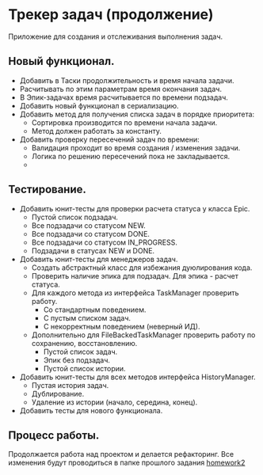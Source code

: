 # Трекер задач (продолжение)

Приложение для создания и отслеживания выполнения задач.

## Новый функционал.

- Добавить в Таски продолжительность и время начала задачи.
- Расчитывать по этим параметрам время окончания задач.
- В Эпик-задачах время расчитывается по времени подзадач.
- Добавить новый функционал в сериализацию.
- Добавить метод для получения списка задач в порядке приоритета:
    - Сортировка производится по времени начала задачи.
    - Метод должен работать за константу.
- Добавить проверку пересечений задач по времени:
    - Валидация проходит во время создания / изменения задачи.
    - Логика по решению пересечений пока не закладывается.
    -

## Тестирование.

- Добавить юнит-тесты для проверки расчета статуса у класса Epic.
    - Пустой список подзадач.
    - Все подзадачи со статусом NEW.
    - Все подзадачи со статусом DONE.
    - Все подзадачи со статусом IN_PROGRESS.
    - Подзадачи в статусах NEW и DONE.
- Добавить юнит-тесты для менеджеров задач.
    - Создать абстрактный класс для избежания дуюлирования кода.
    - Проверить наличие эпика для подзадач. Для эпика - расчет статуса.
    - Для каждого метода из интерфейса TaskManager проверить работу.
        - Со стандартным поведением.
        - С пустым списком задач.
        - С некорректным поведением (неверный ИД).
    - Дополнительно для FileBackedTaskManager проверить работу по сохранению, восстановлению.
        - Пустой список задач.
        - Эпик без подзадач.
        - Пустой список истории.
- Добавить юнит-тесты для всех методов интерфейса HistoryManager.
    - Пустая история задач.
    - Дублирование.
    - Удаление из истории (начало, середина, конец).
- Добавить тесты для нового функционала.

## Процесс работы.

Продолжается работа над проектом и делается рефакторинг.
Все изменения будут проводиться в папке прошлого
задания [homework2](https://github.com/PatBatTB/MyStudyProjects/tree/main/homework2)